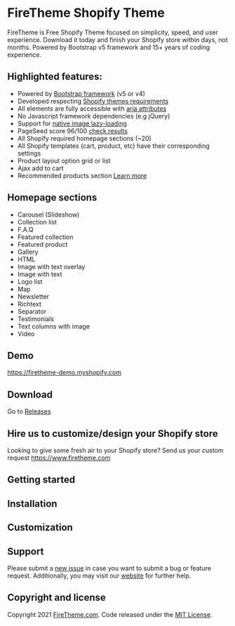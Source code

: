 # FireTheme Shopify Theme
FireTheme is Free Shopify Theme focused on simplicity, speed, and user experience. Download it today and finish your Shopify store within days, not months. Powered by Bootstrap v5 framework and 15+ years of coding experience.

## Highlighted features:
* Powered by [Bootstrap framework](https://getbootstrap.com/) (v5 or v4)
* Developed respecting [Shopify themes requirements](https://shopify.dev/tutorials/review-theme-store-requirements)
* All elements are fully accessible with [aria attributes](https://www.w3.org/WAI/standards-guidelines/aria/)
* No Javascript framework dependencies (e.g jQuery)
* Support for [native image lazy-loading](https://web.dev/native-lazy-loading/)
* PageSeed score 96/100 [check results](https://developers.google.com/speed/pagespeed/insights/?url=https%3A%2F%2Ffiretheme-demo.myshopify.com%2F&tab=desktop) 
* All Shopify required homepage sections (~20)
* All Shopify templates (cart, product, etc) have their corresponding settings
* Product layout option grid or list
* Ajax add to cart
* Recommended products section [Learn more](https://shopify.dev/tutorials/develop-theme-recommended-products)

## Homepage sections
* Carousel (Slideshow)
* Collection list
* F.A.Q
* Featured collection
* Featured product
* Gallery
* HTML
* Image with text overlay
* Image with text
* Logo list
* Map
* Newsletter
* Richtext
* Separator
* Testimonials
* Text columns with image
* Video

## Demo 
https://firetheme-demo.myshopify.com

## Download 
Go to [Releases](https://github.com/firetheme/firetheme-shopify-bs/releases/)

## Hire us to customize/design your Shopify store
Looking to give some fresh air to your Shopify store? Send us your custom request
https://www.firetheme.com

## Getting started

## Installation

## Customization

## Support
Please submit a [new issue](https://github.com/firetheme/firetheme-shopify-bs/issues/new) in case you want to submit a bug or feature request. Additionally, you may visit our [website](https://www.firetheme.com/) for further help.

## Copyright and license
Copyright 2021 [FireTheme.com](https://www.firetheme.com). Code released under the [MIT License](https://github.com/firetheme/firetheme-shopify-bs/blob/master/LICENSE).
